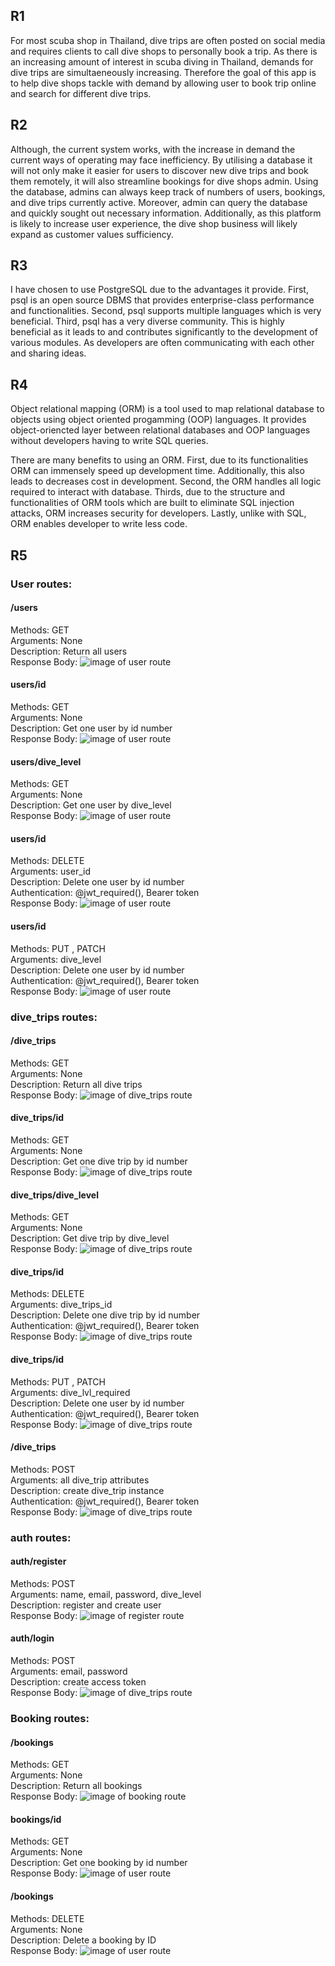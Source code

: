 ## R1
For most scuba shop in Thailand, dive trips are often posted on social media and requires clients to call dive shops to personally book a trip. As there is an increasing amount of interest in scuba diving in Thailand, demands for dive trips are simultaeneously increasing. Therefore the goal of this app is to help dive shops tackle with demand by allowing user to book trip online and search for different dive trips.

## R2
Although, the current system works, with the increase in demand the current ways of operating may face inefficiency. By utilising a database it will not only make it easier for users to discover new dive trips and book them remotely, it will also streamline bookings for dive shops admin. Using the database, admins can always keep track of numbers of users, bookings, and dive trips currently active. Moreover, admin can query the database and quickly sought out necessary information. Additionally, as this platform is likely to increase user experience, the dive shop business will likely expand as customer values sufficiency.

## R3
I have chosen to use PostgreSQL due to the advantages it provide. First, psql is an open source DBMS that provides enterprise-class performance and functionalities. Second, psql supports multiple languages which is very beneficial. Third, psql has a very diverse community. This is highly beneficial as it leads to and contributes significantly to the development of various modules. As developers are often communicating with each other and sharing ideas.

## R4
Object relational mapping (ORM) is a tool used to map relational database to objects using object oriented progamming (OOP) languages. It provides object-oriencted layer between relational databases and OOP languages without developers having to write SQL queries.

There are many benefits to using an ORM. First, due to its functionalities ORM can immensely speed up development time. Additionally, this also leads to decreases cost in development. Second, the ORM handles all logic required to interact with database. Thirds, due to the structure and functionalities of ORM tools which are built to eliminate SQL injection attacks, ORM increases security for developers. Lastly, unlike with SQL, ORM enables developer to write less code.

## R5
### User routes:
#### /users
Methods: GET\
Arguments: None\
Description: Return all users\
Response Body:
![image of user route](Resources/:user:.png)

#### users/id
Methods: GET\
Arguments: None\
Description: Get one user by id number\
Response Body:
![image of user route](Resources/user:1.png)

#### users/dive_level
Methods: GET\
Arguments: None\
Description: Get one user by dive_level\
Response Body:
![image of user route](Resources/user:dive_level.png)

#### users/id
Methods: DELETE\
Arguments: user_id\
Description: Delete one user by id number\
Authentication: @jwt_required(), Bearer token\
Response Body:
![image of user route](Resources/user(delete).png)

#### users/id
Methods: PUT , PATCH\
Arguments: dive_level\
Description: Delete one user by id number\
Authentication: @jwt_required(), Bearer token\
Response Body:
![image of user route](Resources/user(patch).png)

### dive_trips routes:
#### /dive_trips
Methods: GET\
Arguments: None\
Description: Return all dive trips\
Response Body:
![image of dive_trips route](Resources/all_dt.png)

#### dive_trips/id
Methods: GET\
Arguments: None\
Description: Get one dive trip by id number\
Response Body:
![image of dive_trips route](Resources/dt_by_id.png)

#### dive_trips/dive_level
Methods: GET\
Arguments: None\
Description: Get dive trip by dive_level\
Response Body:
![image of dive_trips route](resources/dt_by_dive_lvl.pngg)

#### dive_trips/id
Methods: DELETE\
Arguments: dive_trips_id\
Description: Delete one dive trip by id number\
Authentication: @jwt_required(), Bearer token\
Response Body:
![image of dive_trips route](resources/dt_delete.png)

#### dive_trips/id
Methods: PUT , PATCH\
Arguments: dive_lvl_required\
Description: Delete one user by id number\
Authentication: @jwt_required(), Bearer token\
Response Body:
![image of dive_trips route](resources/dt_patch.png)

#### /dive_trips
Methods: POST\
Arguments: all dive_trip attributes\
Description: create dive_trip instance\
Authentication: @jwt_required(), Bearer token\
Response Body:
![image of dive_trips route](resources/dt_create.png)

### auth routes:
#### auth/register
Methods: POST\
Arguments: name, email, password, dive_level\
Description: register and create user\
Response Body:
![image of register route](Resources/auth_register.png)

#### auth/login
Methods: POST\
Arguments: email, password\
Description: create access token\
Response Body:
![image of dive_trips route](Resources/auth_login.png)

### Booking routes:
#### /bookings
Methods: GET\
Arguments: None\
Description: Return all bookings\
Response Body:
![image of booking route](Resources/booking_all.png)

#### bookings/id
Methods: GET\
Arguments: None\
Description: Get one booking by id number\
Response Body:
![image of user route](Resources/booking_id.png)

#### /bookings
Methods: DELETE\
Arguments: None\
Description: Delete a booking by ID\
Response Body:
![image of user route](Resources/booking_delete.png)


